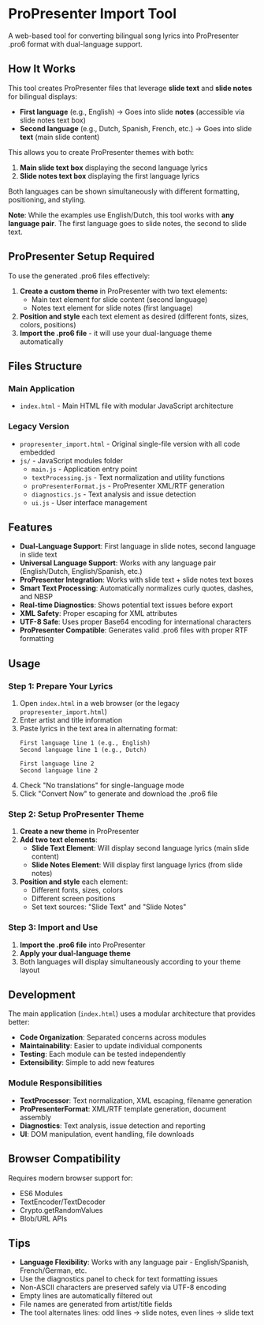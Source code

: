 # ProPresenter Import Tool

A web-based tool for converting bilingual song lyrics into ProPresenter .pro6 format with dual-language support.

## How It Works

This tool creates ProPresenter files that leverage **slide text** and **slide notes** for bilingual displays:

- **First language** (e.g., English) → Goes into slide **notes** (accessible via slide notes text box)
- **Second language** (e.g., Dutch, Spanish, French, etc.) → Goes into slide **text** (main slide content)

This allows you to create ProPresenter themes with both:
1. **Main slide text box** displaying the second language lyrics
2. **Slide notes text box** displaying the first language lyrics

Both languages can be shown simultaneously with different formatting, positioning, and styling.

**Note**: While the examples use English/Dutch, this tool works with **any language pair**. The first language goes to slide notes, the second to slide text.

## ProPresenter Setup Required

To use the generated .pro6 files effectively:

1. **Create a custom theme** in ProPresenter with two text elements:
   - Main text element for slide content (second language)
   - Notes text element for slide notes (first language)
2. **Position and style** each text element as desired (different fonts, sizes, colors, positions)
3. **Import the .pro6 file** - it will use your dual-language theme automatically

## Files Structure

### Main Application
- `index.html` - Main HTML file with modular JavaScript architecture

### Legacy Version
- `propresenter_import.html` - Original single-file version with all code embedded
- `js/` - JavaScript modules folder
  - `main.js` - Application entry point
  - `textProcessing.js` - Text normalization and utility functions
  - `proPresenterFormat.js` - ProPresenter XML/RTF generation
  - `diagnostics.js` - Text analysis and issue detection
  - `ui.js` - User interface management

## Features

- **Dual-Language Support**: First language in slide notes, second language in slide text
- **Universal Language Support**: Works with any language pair (English/Dutch, English/Spanish, etc.)
- **ProPresenter Integration**: Works with slide text + slide notes text boxes
- **Smart Text Processing**: Automatically normalizes curly quotes, dashes, and NBSP
- **Real-time Diagnostics**: Shows potential text issues before export
- **XML Safety**: Proper escaping for XML attributes
- **UTF-8 Safe**: Uses proper Base64 encoding for international characters
- **ProPresenter Compatible**: Generates valid .pro6 files with proper RTF formatting

## Usage

### Step 1: Prepare Your Lyrics
1. Open `index.html` in a web browser (or the legacy `propresenter_import.html`)
2. Enter artist and title information
3. Paste lyrics in the text area in alternating format:
   ```
   First language line 1 (e.g., English)
   Second language line 1 (e.g., Dutch)
   
   First language line 2
   Second language line 2
   ```
4. Check "No translations" for single-language mode
5. Click "Convert Now" to generate and download the .pro6 file

### Step 2: Setup ProPresenter Theme
1. **Create a new theme** in ProPresenter
2. **Add two text elements**:
   - **Slide Text Element**: Will display second language lyrics (main slide content)
   - **Slide Notes Element**: Will display first language lyrics (from slide notes)
3. **Position and style** each element:
   - Different fonts, sizes, colors
   - Different screen positions
   - Set text sources: "Slide Text" and "Slide Notes"

### Step 3: Import and Use
1. **Import the .pro6 file** into ProPresenter
2. **Apply your dual-language theme**
3. Both languages will display simultaneously according to your theme layout

## Development

The main application (`index.html`) uses a modular architecture that provides better:
- **Code Organization**: Separated concerns across modules
- **Maintainability**: Easier to update individual components
- **Testing**: Each module can be tested independently
- **Extensibility**: Simple to add new features

### Module Responsibilities

- **TextProcessor**: Text normalization, XML escaping, filename generation
- **ProPresenterFormat**: XML/RTF template generation, document assembly
- **Diagnostics**: Text analysis, issue detection and reporting
- **UI**: DOM manipulation, event handling, file downloads

## Browser Compatibility

Requires modern browser support for:
- ES6 Modules
- TextEncoder/TextDecoder
- Crypto.getRandomValues
- Blob/URL APIs

## Tips

- **Language Flexibility**: Works with any language pair - English/Spanish, French/German, etc.
- Use the diagnostics panel to check for text formatting issues
- Non-ASCII characters are preserved safely via UTF-8 encoding
- Empty lines are automatically filtered out
- File names are generated from artist/title fields
- The tool alternates lines: odd lines → slide notes, even lines → slide text
